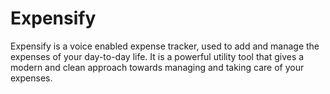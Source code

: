 # Expensify
Expensify is a voice enabled expense tracker, used to add and manage the expenses of your day-to-day life. It is a powerful utility tool that gives a modern and clean approach towards managing and taking care of your expenses.
